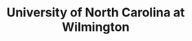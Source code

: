 ---
layout: repo
title: "University of North Carolina at Wilmington"
id: 5656
permalink: repos/5656/
---
